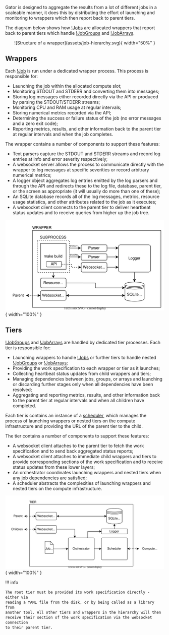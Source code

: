 Gator is designed to aggregate the results from a lot of different jobs in a
scaleable manner, it does this by distributing the effort of launching and
monitoring to wrappers which then report back to parent tiers.

The diagram below shows how [!Jobs](specs/job.md) are allocated wrappers that
report back to parent tiers which handle [!JobGroups](specs/job_group.md) and
[!JobArrays](specs/job_array.md).

<span style="width:100%; text-align:center; display: block;">
    ![Structure of a wrapper](assets/job-hierarchy.svg){ width="50%" }
</span>

## Wrappers

Each [!Job](specs/job.md) is run under a dedicated wrapper process. This process
is responsible for:

 * Launching the job within the allocated compute slot;
 * Monitoring STDOUT and STDERR and converting them into messages;
 * Storing log messages either recorded directly via the API or produced by
   parsing the STDOUT/STDERR streams;
 * Monitoring CPU and RAM usage at regular intervals;
 * Storing numerical metrics recorded via the API;
 * Determining the success or failure status of the job (no error messages and
   a zero exit code);
 * Reporting metrics, results, and other information back to the parent tier
   at regular intervals and when the job completes.

The wrapper contains a number of components to support these features:

 * Text parsers capture the STDOUT and STDERR streams and record log entries at
   info and error severity respectively;
 * A websocket server allows the process to communicate directly with the wrapper
   to log messages at specific severities or record arbitrary numerical metrics;
 * A logger object aggregates log entries emitted by the log parsers and through
   the API and redirects these to the log file, database, parent tier, or the
   screen as appropriate (it will usually do more than one of these);
 * An SQLite database records all of the log messages, metrics, resource usage
   statistics, and other attributes related to the job as it executes;
 * A websocket client connects to the parent tier to deliver heartbeat status
   updates and to receive queries from higher up the job tree.

![Structure of a wrapper](assets/job-wrapper.svg){ width="100%" }

## Tiers

[!JobGroups](specs/job_group.md) and [!JobArrays](specs/job_array.md) are handled
by dedicated tier processes. Each tier is responsible for:

 * Launching wrappers to handle [!Jobs](specs/job.md) or further tiers to handle
   nested [!JobGroups](specs/job_group.md) or [!JobArrays](specs/job_array.md);
 * Providing the work specification to each wrapper or tier as it launches;
 * Collecting heartbeat status updates from child wrappers and tiers;
 * Managing dependencies between jobs, groups, or arrays and launching or
   discarding further stages only when all dependencies have been resolved;
 * Aggregating and reporting metrics, results, and other information back to the
   parent tier at regular intervals and when all children have completed.

Each tier is contains an instance of a [scheduler](./schedulers.md), which manages
the process of launching wrappers or nested tiers on the compute infrastructure
and providing the URL of the parent tier to the child.

The tier contains a number of components to support these features:

 * A websocket client attaches to the parent tier to fetch the work specification
   and to send back aggregated status reports;
 * A websocket client attaches to immediate child wrappers and tiers to provide
   corresponding sections of the work specification and to receive status updates
   from these lower layers;
 * An orchestrator coordinates launching wrappers and nested tiers when any
   job dependencies are satisfied;
 * A scheduler abstracts the complexities of launching wrappers and nested tiers
   on the compute infrastructure.

![Structure of a tier](assets/job-tier.svg){ width="100%" }

!!! info

    The root tier must be provided its work specification directly - either via
    reading a YAML file from the disk, or by being called as a library from
    another tool. All other tiers and wrappers in the hierarchy will then
    receive their section of the work specification via the websocket connection
    to their parent tier.
